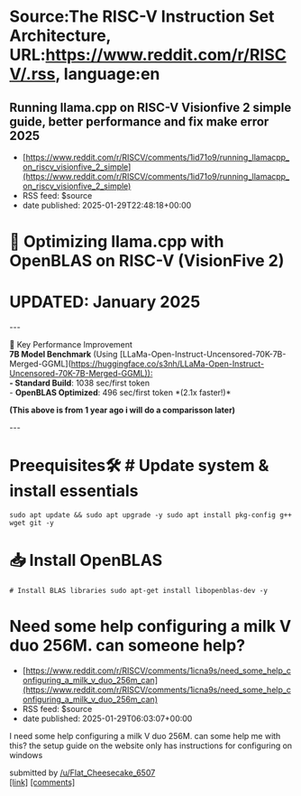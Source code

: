 # Source:The RISC-V Instruction Set Architecture, URL:https://www.reddit.com/r/RISCV/.rss, language:en

## Running llama.cpp on RISC-V Visionfive 2 simple guide, better performance and fix make error 2025
 - [https://www.reddit.com/r/RISCV/comments/1id71o9/running_llamacpp_on_riscv_visionfive_2_simple](https://www.reddit.com/r/RISCV/comments/1id71o9/running_llamacpp_on_riscv_visionfive_2_simple)
 - RSS feed: $source
 - date published: 2025-01-29T22:48:18+00:00

<!-- SC_OFF --><div class="md"><h1>🚀 Optimizing llama.cpp with OpenBLAS on RISC-V (VisionFive 2)</h1> <h1>UPDATED: January 2025</h1> <p>---</p> <p>🌟 Key Performance Improvement<br/> <strong>7B Model Benchmark</strong> (Using [LLaMa-Open-Instruct-Uncensored-70K-7B-Merged-GGML](<a href="https://huggingface.co/s3nh/LLaMa-Open-Instruct-Uncensored-70K-7B-Merged-GGML)):">https://huggingface.co/s3nh/LLaMa-Open-Instruct-Uncensored-70K-7B-Merged-GGML)):</a><br/> <strong>- Standard Build</strong>: 1038 sec/first token<br/> - <strong>OpenBLAS Optimized</strong>: 496 sec/first token *(2.1x faster!)*</p> <p><strong>(This above is from 1 year ago i will do a comparisson later)</strong></p> <p>---</p> <h1>Preequisites🛠️ # Update system &amp; install essentials</h1> <pre><code>sudo apt update &amp;&amp; sudo apt upgrade -y sudo apt install pkg-config g++ wget git -y </code></pre> <h1>📥 Install OpenBLAS</h1> <pre><code># Install BLAS libraries sudo apt-get install libopenblas-dev -y </code></pre> <h1

## Need some help configuring a milk V duo 256M. can someone help?
 - [https://www.reddit.com/r/RISCV/comments/1icna9s/need_some_help_configuring_a_milk_v_duo_256m_can](https://www.reddit.com/r/RISCV/comments/1icna9s/need_some_help_configuring_a_milk_v_duo_256m_can)
 - RSS feed: $source
 - date published: 2025-01-29T06:03:07+00:00

<!-- SC_OFF --><div class="md"><p>I need some help configuring a milk V duo 256M. can some help me with this? the setup guide on the website only has instructions for configuring on windows</p> </div><!-- SC_ON --> &#32; submitted by &#32; <a href="https://www.reddit.com/user/Flat_Cheesecake_6507"> /u/Flat_Cheesecake_6507 </a> <br/> <span><a href="https://www.reddit.com/r/RISCV/comments/1icna9s/need_some_help_configuring_a_milk_v_duo_256m_can/">[link]</a></span> &#32; <span><a href="https://www.reddit.com/r/RISCV/comments/1icna9s/need_some_help_configuring_a_milk_v_duo_256m_can/">[comments]</a></span>

